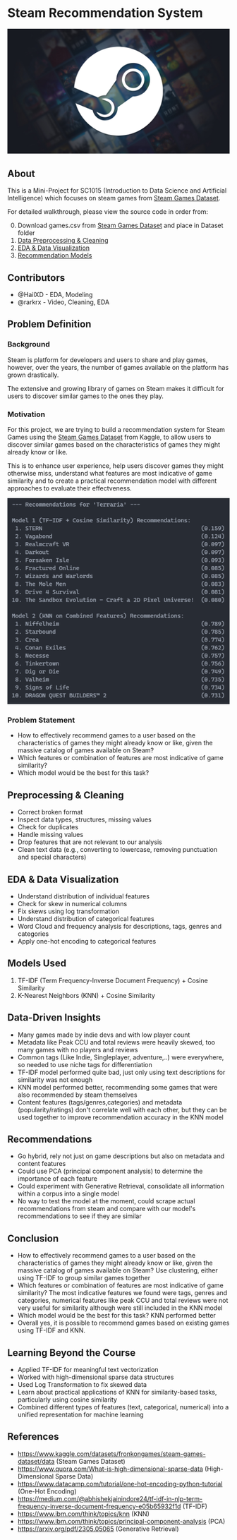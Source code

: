 # Steam Recommendation System

![steam](https://github.com/HailXD/SC1015-MiniProject/blob/main/Images/Steam.jpg)
## About

This is a Mini-Project for SC1015 (Introduction to Data Science and Artificial Intelligence) which focuses on steam games from [Steam Games Dataset](https://www.kaggle.com/datasets/fronkongames/steam-games-dataset/data). 

For detailed walkthrough, please view the source code in order from:

0. Download games.csv from [Steam Games Dataset](https://www.kaggle.com/datasets/fronkongames/steam-games-dataset/data) and place in Dataset folder
1. [Data Preprocessing & Cleaning](https://github.com/HailXD/SC1015-MiniProject/blob/main/ML_Recommendation.ipynb)
2. [EDA & Data Visualization](https://github.com/HailXD/SC1015-MiniProject/blob/main/EDA.ipynb)
3. [Recommendation Models](https://github.com/HailXD/SC1015-MiniProject/blob/main/ML_Recommendation.ipynb)
  
## Contributors

- @HailXD - EDA, Modeling
- @rarkrx - Video, Cleaning, EDA

## Problem Definition

### Background
Steam is platform for developers and users to share and play games, however, over the years, the number of games available on the platform has grown drastically.

The extensive and growing library of games on Steam makes it difficult for users to discover similar games to the ones they play.

### Motivation
For this project, we are trying to build a recommendation system for Steam Games using the [Steam Games Dataset](https://www.kaggle.com/datasets/fronkongames/steam-games-dataset/data) from Kaggle, to allow users to discover similar games based on the characteristics of games they might already know or like.

This is to enhance user experience, help users discover games they might otherwise miss, understand what features are most indicative of game similarity and to create a practical recommendation model with different approaches to evaluate their effectveness.

![prediction](https://github.com/HailXD/SC1015-MiniProject/blob/main/Images/Prediction.png)

### Problem Statement
- How to effectively recommend games to a user based on the characteristics of games they might already know or like, given the massive catalog of games available on Steam?
- Which features or combination of features are most indicative of game similarity?
- Which model would be the best for this task?


## Preprocessing & Cleaning
- Correct broken format
- Inspect data types, structures, missing values
- Check for duplicates
- Handle missing values
- Drop features that are not relevant to our analysis
- Clean text data (e.g., converting to lowercase, removing punctuation and special characters)

## EDA & Data Visualization
- Understand distribution of individual features
- Check for skew in numerical columns
- Fix skews using log transformation 
- Understand distribution of categorical features 
- Word Cloud and frequency analysis for descriptions, tags, genres and categories
- Apply one-hot encoding to categorical features

## Models Used

1. TF-IDF (Term Frequency-Inverse Document Frequency) + Cosine Similarity
2. K-Nearest Neighbors (KNN) + Cosine Similarity

## Data-Driven Insights
- Many games made by indie devs and with low player count
- Metadata like Peak CCU and total reviews were heavily skewed, too many games with no players and reviews
- Common tags (Like Indie, Singleplayer, adventure,..) were everywhere, so needed to use niche tags for differentiation
- TF-IDF model performed quite bad, just only using text descriptions for similarity was not enough
- KNN model performed better, recommending some games that were also recommended by steam themselves
- Content features (tags/genres,categories) and metadata (popularity/ratings) don't correlate well with each other, but they can be used together to improve recommendation accuracy in the KNN model

## Recommendations
- Go hybrid, rely not just on game descriptions but also on metadata and content features
- Could use PCA (principal component analysis) to determine the importance of each feature
- Could experiment with Generative Retrieval, consolidate all information within a corpus into a single model
- No way to test the model at the moment, could scrape actual recommendations from steam and compare with our model's recommendations to see if they are similar

## Conclusion
- How to effectively recommend games to a user based on the characteristics of games they might already know or like, given the massive catalog of games available on Steam? Use clustering, either using TF-IDF to group similar games together
- Which features or combination of features are most indicative of game similarity? The most indicative features we found were tags, genres and categories, numerical features like peak CCU and total reviews were not very useful for similarity although were still included in the KNN model
- Which model would be the best for this task? KNN performed better
- Overall yes, it is possible to recommend games based on existing games using TF-IDF and KNN.

## Learning Beyond the Course
- Applied TF-IDF for meaningful text vectorization
- Worked with high-dimensional sparse data structures
- Used Log Transformation to fix skewed data
- Learn about practical applications of KNN for similarity-based tasks, particularly using cosine similarity
- Combined different types of features (text, categorical, numerical) into a unified representation for machine learning

## References
- https://www.kaggle.com/datasets/fronkongames/steam-games-dataset/data (Steam Games Dataset)
- https://www.quora.com/What-is-high-dimensional-sparse-data (High-Dimensional Sparse Data)
- https://www.datacamp.com/tutorial/one-hot-encoding-python-tutorial (One-Hot Encoding)
- https://medium.com/@abhishekjainindore24/tf-idf-in-nlp-term-frequency-inverse-document-frequency-e05b65932f1d (TF-IDF)
- https://www.ibm.com/think/topics/knn (KNN)
- https://www.ibm.com/think/topics/principal-component-analysis (PCA)
- https://arxiv.org/pdf/2305.05065 (Generative Retrieval)